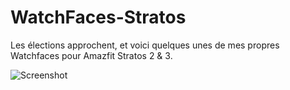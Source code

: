 # WatchFaces-Stratos
Les élections approchent, et voici quelques unes de mes propres Watchfaces pour Amazfit Stratos 2 &amp; 3.

![Screenshot](face.jpg)
